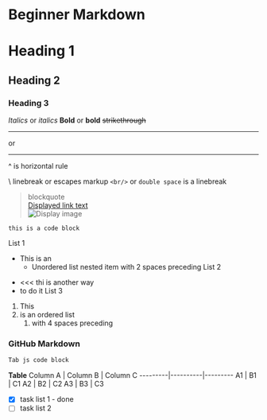 # Beginner Markdown

# Heading 1
## Heading 2
### Heading 3

*Italics* or _italics_
**Bold** or __bold__
~~strikethrough~~

---
or
___
^ is horizontal rule

\ linebreak or escapes markup
`<br/>` or `double space` is a linebreak<br/>
> blockquote\
[Displayed link text](https://websitelink)\
![Display image](https://imagelocation.com/img/123.jpg)

`this is a code block`

List 1
* This is an
  * Unordered list nested item with 2 spaces preceding
List 2
- <<< thi is another way
 - to do it
List 3
1. This 
1. is an ordered list
    1. with 4 spaces preceding

### GitHub Markdown
```javascript
Tab js code block
```

**Table**
Column A | Column B | Column C
---------|----------|---------
A1 | B1 | C1
A2 | B2 | C2
A3 | B3 | C3


* [x] task list 1 - done
* [ ] task list 2
